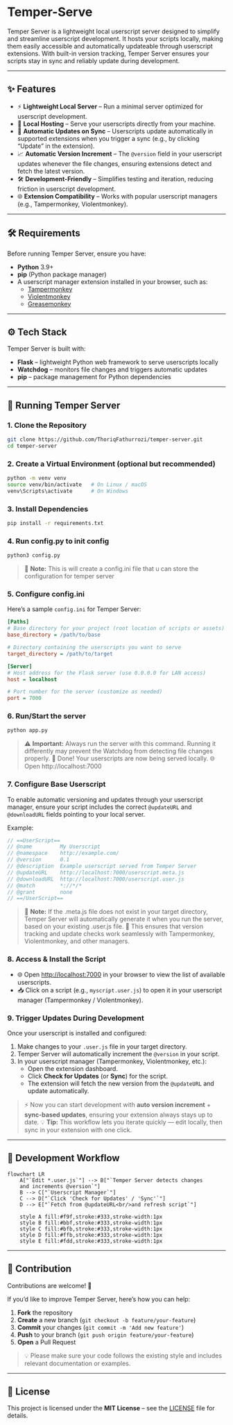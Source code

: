 # Temper-Serve

Temper Server is a lightweight local userscript server designed to simplify and streamline userscript development. It hosts your scripts locally, making them easily accessible and automatically updateable through userscript extensions. With built-in version tracking, Temper Server ensures your scripts stay in sync and reliably update during development.

---

## ✨ Features

- ⚡ **Lightweight Local Server** – Run a minimal server optimized for userscript development.
- 📂 **Local Hosting** – Serve your userscripts directly from your machine.
- 🔄 **Automatic Updates on Sync** – Userscripts update automatically in supported extensions when you trigger a sync (e.g., by clicking “Update” in the extension).
- 📈 **Automatic Version Increment** – The `@version` field in your userscript updates whenever the file changes, ensuring extensions detect and fetch the latest version.
- 🛠️ **Development-Friendly** – Simplifies testing and iteration, reducing friction in userscript development.
- 🌐 **Extension Compatibility** – Works with popular userscript managers (e.g., Tampermonkey, Violentmonkey).

---

## 🛠️ Requirements

Before running Temper Server, ensure you have:

- **Python** 3.9+
- **pip** (Python package manager)
- A userscript manager extension installed in your browser, such as:
  - [Tampermonkey](https://www.tampermonkey.net/)
  - [Violentmonkey](https://violentmonkey.github.io/)
  - [Greasemonkey](https://www.greasespot.net/)

---

## ⚙️ Tech Stack

Temper Server is built with:

- **Flask** – lightweight Python web framework to serve userscripts locally
- **Watchdog** – monitors file changes and triggers automatic updates
- **pip** – package management for Python dependencies

---

## 🚀 Running Temper Server

### 1. Clone the Repository

```bash
git clone https://github.com/ThoriqFathurrozi/temper-server.git
cd temper-server
```

### 2. Create a Virtual Environment (optional but recommended)

```bash
python -m venv venv
source venv/bin/activate   # On Linux / macOS
venv\Scripts\activate      # On Windows
```

### 3. Install Dependencies

```bash
pip install -r requirements.txt
```

### 4. Run config.py to init config

```bash
python3 config.py
```

> 📌 **Note:** This is will create a config.ini file that u can store the configuration for temper server

### 5. Configure config.ini

Here’s a sample `config.ini` for Temper Server:

```ini
[Paths]
# Base directory for your project (root location of scripts or assets)
base_directory = /path/to/base

# Directory containing the userscripts you want to serve
target_directory = /path/to/target

[Server]
# Host address for the Flask server (use 0.0.0.0 for LAN access)
host = localhost

# Port number for the server (customize as needed)
port = 7000
```

### 6. Run/Start the server

```bash
python app.py

```

> ⚠️ **Important:** Always run the server with this command. Running it differently may prevent the Watchdog from detecting file changes properly.
> 🚀 Done! Your userscripts are now being served locally. 🌐 Open http://localhost:7000

### 7. Configure Base Userscript

To enable automatic versioning and updates through your userscript manager, ensure your script includes the correct `@updateURL` and `@downloadURL` fields pointing to your local server.

Example:

```javascript
// ==UserScript==
// @name         My Userscript
// @namespace    http://example.com/
// @version      0.1
// @description  Example userscript served from Temper Server
// @updateURL    http://localhost:7000/userscript.meta.js
// @downloadURL  http://localhost:7000/userscript.user.js
// @match        *://*/*
// @grant        none
// ==/UserScript==
```

> 📌 **Note:** If the .meta.js file does not exist in your target directory, Temper Server will automatically generate it when you run the server, based on your existing .user.js file.
> 🔄 This ensures that version tracking and update checks work seamlessly with Tampermonkey, Violentmonkey, and other managers.

### 8. Access & Install the Script

- 🌐 Open [http://localhost:7000](http://localhost:7000) in your browser to view the list of available userscripts.
- 📥 Click on a script (e.g., `myscript.user.js`) to open it in your userscript manager (Tampermonkey / Violentmonkey).

### 9. Trigger Updates During Development

Once your userscript is installed and configured:

1. Make changes to your `.user.js` file in your target directory.
2. Temper Server will automatically increment the `@version` in your script.
3. In your userscript manager (Tampermonkey, Violentmonkey, etc.):
   - Open the extension dashboard.
   - Click **Check for Updates** (or **Sync**) for the script.
   - The extension will fetch the new version from the `@updateURL` and update automatically.

> ⚡ Now you can start development with **auto version increment** + **sync-based updates**, ensuring your extension always stays up to date.
> 💡 **Tip:** This workflow lets you iterate quickly — edit locally, then sync in your extension with one click.

---

## 🔄 Development Workflow

```mermaid
flowchart LR
    A["`Edit *.user.js`"] --> B["`Temper Server detects changes
    and increments @version`"]
    B --> C["`Userscript Manager`"]
    C --> D["`Click 'Check for Updates' / 'Sync'`"]
    D --> E["`Fetch from @updateURL<br/>and refresh script`"]

    style A fill:#f9f,stroke:#333,stroke-width:1px
    style B fill:#bbf,stroke:#333,stroke-width:1px
    style C fill:#bfb,stroke:#333,stroke-width:1px
    style D fill:#ffb,stroke:#333,stroke-width:1px
    style E fill:#fdd,stroke:#333,stroke-width:1px
```

---

## 🤝 Contribution

Contributions are welcome! 🎉

If you’d like to improve Temper Server, here’s how you can help:

1. **Fork** the repository
2. **Create** a new branch (`git checkout -b feature/your-feature`)
3. **Commit** your changes (`git commit -m 'Add new feature'`)
4. **Push** to your branch (`git push origin feature/your-feature`)
5. **Open** a Pull Request

> 💡 Please make sure your code follows the existing style and includes relevant documentation or examples.

---

## 📄 License

This project is licensed under the **MIT License** – see the [LICENSE](LICENSE) file for details.
